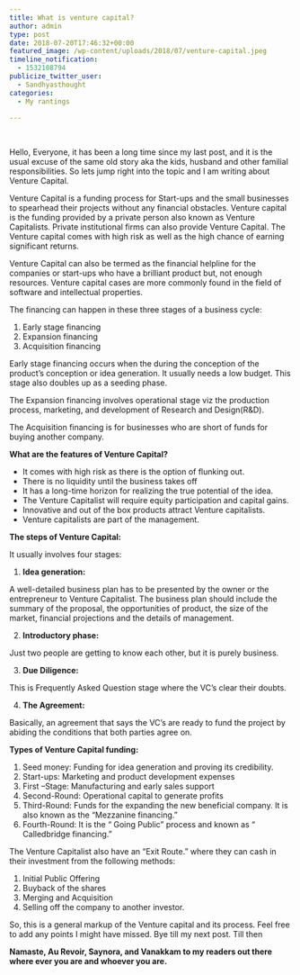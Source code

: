 ```yaml
---
title: What is venture capital?
author: admin
type: post
date: 2018-07-20T17:46:32+00:00
featured_image: /wp-content/uploads/2018/07/venture-capital.jpeg
timeline_notification:
  - 1532108794
publicize_twitter_user:
  - Sandhyasthought
categories:
  - My rantings

---
```

&nbsp;

Hello, Everyone, it has been a long time since my last post, and it is the usual excuse of the same old story aka the kids, husband and other familial responsibilities. So lets jump right into the topic and I am writing about Venture Capital.

Venture Capital is a funding process for Start-ups and the small businesses to spearhead their projects without any financial obstacles. Venture capital is the funding provided by a private person also known as Venture Capitalists. Private institutional firms can also provide Venture Capital. The Venture capital comes with high risk as well as the high chance of earning significant returns.

Venture Capital can also be termed as the financial helpline for the companies or start-ups who have a brilliant product but, not enough resources. Venture capital cases are more commonly found in the field of software and intellectual properties.

The financing can happen in these three stages of a business cycle:

  1. Early stage financing
  2. Expansion financing
  3. Acquisition financing

Early stage financing occurs when the during the conception of the product’s conception or idea generation. It usually needs a low budget. This stage also doubles up as a seeding phase.

The Expansion financing involves operational stage viz the production process, marketing, and development of Research and Design(R&D).

The Acquisition financing is for businesses who are short of funds for buying another company.

**What are the features of Venture Capital?**

  * It comes with high risk as there is the option of flunking out.
  * There is no liquidity until the business takes off
  * It has a long-time horizon for realizing the true potential of the idea.
  * The Venture Capitalist will require equity participation and capital gains.
  * Innovative and out of the box products attract Venture capitalists.
  * Venture capitalists are part of the management.

**The steps of Venture Capital:**

It usually involves four stages:

  1. **Idea generation:**

A well-detailed business plan has to be presented by the owner or the entrepreneur to Venture Capitalist. The business plan should include the summary of the proposal, the opportunities of product, the size of the market, financial projections and the details of management.

<ol start="2">
  <li>
    <strong>Introductory phase:</strong>
  </li>
</ol>

Just two people are getting to know each other, but it is purely business.

<ol start="3">
  <li>
    <strong>Due Diligence:</strong>
  </li>
</ol>

This is Frequently Asked Question stage where the VC’s clear their doubts.

<ol start="4">
  <li>
    <strong>The Agreement:</strong>
  </li>
</ol>

Basically, an agreement that says the VC’s are ready to fund the project by abiding the conditions that both parties agree on.

**Types of Venture Capital funding:**

  1. Seed money: Funding for idea generation and proving its credibility.
  2. Start-ups: Marketing and product development expenses
  3. First –Stage: Manufacturing and early sales support
  4. Second-Round: Operational capital to generate profits
  5. Third-Round: Funds for the expanding the new beneficial company. It is also known as the “Mezzanine financing.”
  6. Fourth-Round: It is the “ Going Public” process and known as “ Calledbridge financing.”

The Venture Capitalist also have an “Exit Route.” where they can cash in their investment from the following methods:

  1. Initial Public Offering
  2. Buyback of the shares
  3. Merging and Acquisition
  4. Selling off the company to another investor.

So, this is a general markup of the Venture capital and its process. Feel free to add any points I might have missed. Bye till my next post. Till then

**Namaste, Au Revoir, Saynora, and Vanakkam to my readers out there where ever you are and whoever you are.**

&nbsp;

&nbsp;

&nbsp;

&nbsp;